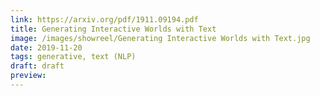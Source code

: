 ```yaml
---
link: https://arxiv.org/pdf/1911.09194.pdf
title: Generating Interactive Worlds with Text
image: /images/showreel/Generating Interactive Worlds with Text.jpg
date: 2019-11-20
tags: generative, text (NLP)
draft: draft
preview:
---
```



